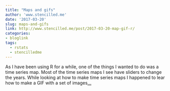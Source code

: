 ```yaml
---
title: "Maps and gifs"
author: 'www.stencilled.me'
date: '2017-03-20'
slug: maps-and-gifs
link: http://www.stencilled.me/post/2017-03-20-map-gif-r/
categories:
- bloglink
tags:
  - rstats
  - stencilledme
---
```


As I have been using R for a while, one of the things I wanted to do was a time series map. Most of the time series maps I see have sliders to change the years. While looking at how to make time series maps I happened to lear how to make a GIF with a set of images[... <i class="fas fa-external-link-alt"></i>](http://www.stencilled.me/post/2017-03-20-map-gif-r/)

